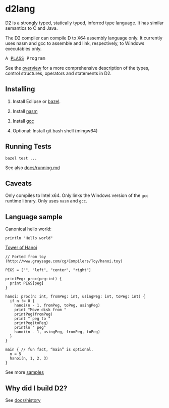 # d2lang

D2 is a strongly typed, statically typed, inferred type language. It has similar
semantics to C and Java.

The D2 compiler can compile D to X64 assembly language only. It currently uses
nasm and gcc to assemble and link, respectively, to Windows executables only.

<tt>A <a href="http://www.plasstech.com/a-plass-program">PLASS</a> Program</tt>

See the [overview](docs/overview.md) for a more comprehensive description of the 
types, control structures, operators and statements in D2.


## Installing

1. Install Eclipse or [bazel](https://github.com/bazelbuild/bazel).

2. Install [nasm](https://www.nasm.us/)

3. Install [gcc](https://gcc.gnu.org/install/binaries.html)

4. Optional: Install git bash shell (mingw64)


## Running Tests

`bazel test ...`

See also [docs/running.md](docs/running.md)


## Caveats

Only compiles to Intel x64. Only links the Windows version of the `gcc` runtime 
library. Only uses `nasm` and `gcc`.


## Language sample

Canonical hello world:

```
println "Hello world"
```

[Tower of Hanoi](samples/hanoi.d)

```
// Ported from toy (http://www.graysage.com/cg/Compilers/Toy/hanoi.toy)

PEGS = ["", "left", "center", "right"]

printPeg: proc(peg:int) {
  print PEGS[peg]
}

hanoi: proc(n: int, fromPeg: int, usingPeg: int, toPeg: int) {
  if n != 0 {
    hanoi(n - 1, fromPeg, toPeg, usingPeg)
    print "Move disk from "
    printPeg(fromPeg)
    print " peg to "
    printPeg(toPeg)
    println " peg"
    hanoi(n - 1, usingPeg, fromPeg, toPeg)
  }
}

main { // fun fact, “main” is optional.
  n = 5
  hanoi(n, 1, 2, 3)
}
```

See more [samples](samples)


## Why did I build D2?

See [docs/history](docs/history.md)

